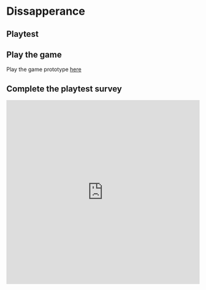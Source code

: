 # Dissapperance 
## Playtest

## Play the game
Play the game prototype [here](https://naymsalam.github.io/IASC-1P04/Prototype/Dissaperance.html)

## Complete the playtest survey

<iframe width="640px" height= "480px" src= "https://forms.office.com/Pages/ResponsePage.aspx?id=FRGudvwe8kqlNuKyRDrxoCarYgH6lv5MnDrWUPBjgrxURTBCMVVYUVRaOUQzTkJHVVEyMkRKWVBDNS4u&embed=true" frameborder= "0" marginwidth= "0" marginheight= "0" style= "border: none; max-width:100%; max-height:100vh" allowfullscreen webkitallowfullscreen mozallowfullscreen msallowfullscreen> </iframe>
